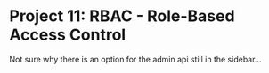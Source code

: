 # Project 11: RBAC - Role-Based Access Control

Not sure why there is an option for the admin api still in the sidebar...